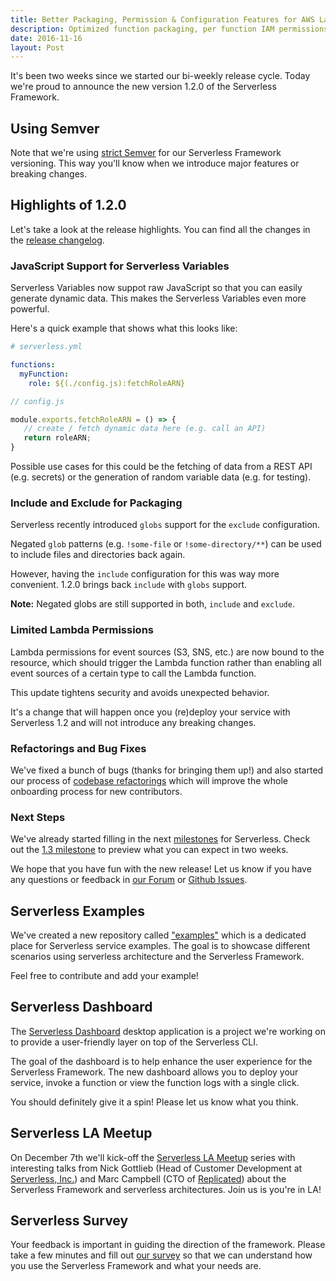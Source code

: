 ```yaml
---
title: Better Packaging, Permission & Configuration Features for AWS Lambda - Serverless Framework V1.2
description: Optimized function packaging, per function IAM permissions, and new configuration options available in Serverless v1.2
date: 2016-11-16
layout: Post
---
```


It's been two weeks since we started our bi-weekly release cycle. Today we're proud to announce the new version 1.2.0 of the Serverless Framework.

## Using Semver

Note that we're using [strict Semver](http://semver.org/) for our Serverless Framework versioning. This way you'll know when we introduce major features or breaking changes.

## Highlights of 1.2.0

Let's take a look at the release highlights. You can find all the changes in the [release changelog](https://github.com/serverless/serverless/releases/tag/v1.2.0).

### JavaScript Support for Serverless Variables

Serverless Variables now suppot raw JavaScript so that you can easily generate dynamic data. This makes the Serverless Variables even more powerful.

Here's a quick example that shows what this looks like:

```yml
# serverless.yml

functions:
  myFunction:
    role: ${(./config.js):fetchRoleARN}
```

```javascript
// config.js

module.exports.fetchRoleARN = () => {
   // create / fetch dynamic data here (e.g. call an API)
   return roleARN;
}
```

Possible use cases for this could be the fetching of data from a REST API (e.g. secrets) or the generation of random variable data (e.g. for testing).

### Include and Exclude for Packaging

Serverless recently introduced `globs` support for the `exclude` configuration.

Negated `glob` patterns (e.g. `!some-file` or `!some-directory/**`) can be used to include files and directories back again.

However, having the `include` configuration for this was way more convenient. 1.2.0 brings back `include` with `globs` support.

**Note:** Negated globs are still supported in both, `include` and `exclude`.

### Limited Lambda Permissions

Lambda permissions for event sources (S3, SNS, etc.) are now bound to the resource, which should trigger the Lambda function rather than enabling all event sources of a certain type to call the Lambda function.

This update tightens security and avoids unexpected behavior.

It's a change that will happen once you (re)deploy your service with Serverless 1.2 and will not introduce any breaking changes.

### Refactorings and Bug Fixes

We've fixed a bunch of bugs (thanks for bringing them up!) and also started our process of [codebase refactorings](https://github.com/serverless/serverless/issues/2645) which will improve the whole onboarding process for new contributors.

### Next Steps

We've already started filling in the next [milestones](https://github.com/serverless/serverless/milestones) for Serverless. Check out the [1.3 milestone](https://github.com/serverless/serverless/milestone/17) to preview what you can expect in two weeks.

We hope that you have fun with the new release! Let us know if you have any questions or feedback in [our Forum](http://forum.serverless.com/) or [Github Issues](https://github.com/serverless/serverless/issues).

## Serverless Examples

We've created a new repository called ["examples"](https://github.com/serverless/examples) which is a dedicated place for Serverless service examples. The goal is to showcase different scenarios using serverless architecture and the Serverless Framework.

Feel free to contribute and add your example!

## Serverless Dashboard

The [Serverless Dashboard](https://github.com/serverless/dashboard) desktop application is a project we're working on to provide a user-friendly layer on top of the Serverless CLI.

The goal of the dashboard is to help enhance the user experience for the Serverless Framework. The new dashboard allows you to deploy your service, invoke a function or view the function logs with a single click.

You should definitely give it a spin! Please let us know what you think.

## Serverless LA Meetup

On December 7th we'll kick-off the [Serverless LA Meetup](https://www.meetup.com/Serverless-LA) series with interesting talks from Nick Gottlieb (Head of Customer Development at [Serverless, Inc.](http://serverless.com)) and Marc Campbell (CTO of [Replicated](https://www.replicated.com/)) about the Serverless Framework and serverless architectures. Join us is you're in LA!

## Serverless Survey

Your feedback is important in guiding the direction of the framework. Please take a few minutes and fill out [our survey](https://docs.google.com/a/serverless.com/forms/d/1F7rRx01NMDmmLiDiEzc0iKGTlyEx1RrzItRvvoe6a4A/edit?usp=drive_web) so that we can understand how you use the Serverless Framework and what your needs are.
